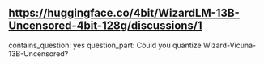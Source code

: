 ## https://huggingface.co/4bit/WizardLM-13B-Uncensored-4bit-128g/discussions/1

contains_question: yes
question_part: Could you quantize Wizard-Vicuna-13B-Uncensored?